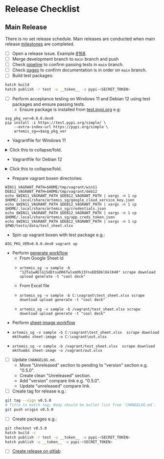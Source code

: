 # Release Checklist

## Main Release

There is no set release schedule.  Main releases are conducted when main
release [milestones](https://gitlab.com/johnduarte/artemis_sg/-/milestones)
are completed.

* [ ] Open a release issue.  Example [#168](https://gitlab.com/johnduarte/artemis_sg/-/issues/168).
* [ ] Merge development branch to `main` branch and push
* [ ] Check [pipeline](https://gitlab.com/johnduarte/artemis_sg/-/pipelines?ref=main) to confirm passing tests in `main` branch.
* [ ] Check [pages](https://johnduarte.gitlab.io/artemis_sg/) to confirm documentation is in order on `main` branch.
* [ ] Build test packages:
```bash
hatch build
hatch publish -r test -u __token__ -a pypi-<SECRET_TOKEN>
```
* [ ] Perform acceptance testing on Windows 11 and Debian 12 using test packages and ensure passing tests.
  * Ensure package is installed from [test.pypi.org](https://test.pypi.org/project/artemis_sg/) e.g:
```
asg_pkg_ver=0.0.0.dev0
pip install -i https://test.pypi.org/simple/ \
    --extra-index-url https://pypi.org/simple \
    artemis_sg==$asg_pkg_ver
```

  * Vagrantfile for Windows 11

<p>
<details>
<summary>Click this to collapse/fold.</summary>

<pre><code>

# -*- mode: ruby -*-
# vi: set ft=ruby :

Vagrant.configure("2") do |config|
  config.vm.box = "gusztavvargadr/windows-11"
  config.vm.communicator = "winrm"
  config.winrm.port = 55985
  config.vm.provision "shell", inline: <<-POWERSHELL
    Set-ExecutionPolicy Bypass -Scope Process -Force
    [System.Net.ServicePointManager]::SecurityProtocol = [System.Net.ServicePointManager]::SecurityProtocol -bor 3072
    iex ((New-Object System.Net.WebClient).DownloadString('https://community.chocolatey.org/install.ps1'))
    choco install python --yes
    choco install git --yes
    choco install sed --yes
    choco install vim --yes
    choco install googlechrome --yes
  POWERSHELL
  config.vm.provision "shell", privileged: false, inline: <<-POWERSHELL
    md C:\\users\\vagrant\\python_venvs
    cd C:\\users\\vagrant\\python_venvs
    py -m venv venv_artemis
    .\\venv_artemis\\Scripts\\activate.ps1
    python -m pip install --upgrade pip
    pip install -i https://test.pypi.org/simple/ \
      --extra-index-url https://pypi.org/simple \
      artemis_sg==#{ENV['ASG_PKG_VER']}
    artemis_sg --help
    $CONFIG_PATH="C:\\Users\\vagrant\\AppData\\Local\\artemis_sg\\config.toml"
    echo "Updating $CONFIG_PATH"
    sed -i '/^bucket = /c bucket = \\"gj_images\\"' $CONFIG_PATH
    sed -i '/^bucket_prefix = /c bucket_prefix = \\"artemis_images\\"' $CONFIG_PATH
    sed -i '/^key_file = /c key_file = \\"C:\\\\\\\\vagrant\\\\\\\\google_cloud_service_key.json\\"' $CONFIG_PATH
    sed -i '/^api_creds_file = /c api_creds_file = \\"C:\\\\\\\\vagrant\\\\\\\\credentials.json\\"' $CONFIG_PATH
    sed -i '/^api_creds_token = /c api_creds_token = \\"C:\\\\\\\\vagrant\\\\\\\\app_creds_token.json\\"' $CONFIG_PATH
    sed -i '/^headless = /c headless = true' $CONFIG_PATH
  POWERSHELL
end

</code></pre>

</details>
</p>

  * Vagrantfile for Debian 12

<p>
<details>
<summary>Click this to collapse/fold.</summary>

<pre><code>
# -*- mode: ruby -*-
# vi: set ft=ruby :

Vagrant.configure("2") do |config|
  config.vm.box = "debian/bookworm64"
  config.vm.provider "virtualbox" do |vb|
    vb.memory = "1024"
  end
  config.vm.provision "shell", inline: <<-SHELL
    # Install Google Chrome
    apt-get update
    apt-get install -y software-properties-common apt-transport-https ca-certificates curl
    curl -fSsL https://dl.google.com/linux/linux_signing_key.pub | gpg --dearmor | tee /usr/share/keyrings/google-chrome.gpg >> /dev/null
    echo deb [arch=amd64 signed-by=/usr/share/keyrings/google-chrome.gpg] http://dl.google.com/linux/chrome/deb/ stable main | tee /etc/apt/sources.list.d/google-chrome.list
    apt-get update
    apt-get install -y google-chrome-stable
    apt-get install -y vim tree python3-pip python3-venv git
  SHELL
  config.vm.provision "shell", privileged: false, inline: <<-SHELL
    echo "set -o vi" >> $HOME/.bashrc
    echo "PATH=$PATH:$HOME/.local/bin" >> $HOME/.bashrc
    mkdir $HOME/python_venvs
    cd $HOME/python_venvs
    python3 -m venv venv_artemis
    source venv_artemis/bin/activate
    python -m pip install --upgrade pip
    pip install -i https://test.pypi.org/simple/ \
      --extra-index-url https://pypi.org/simple \
      artemis_sg==#{ENV['ASG_PKG_VER']}
    artemis_sg --help
    echo "Updating config.toml for vagrant user"
    CONFIG_PATH="$HOME/.config/artemis_sg/config.toml"
    sed -i '/^bucket = /c bucket = "gj_images"' $CONFIG_PATH
    sed -i '/^bucket_prefix = /c bucket_prefix = "artemis_images"' $CONFIG_PATH
    sed -i '/^key_file = /c key_file = "/vagrant/google_cloud_service_key.json"' $CONFIG_PATH
    sed -i '/^api_creds_file = /c api_creds_file = "/vagrant/credentials.json"' $CONFIG_PATH
    sed -i '/^api_creds_token = /c api_creds_token = "/vagrant/app_creds_token.json"' $CONFIG_PATH
    sed -i '/^headless = /c headless = true' $CONFIG_PATH
  SHELL
end

</code></pre>

</details>
</p>

  * Prepare vagrant boxen directories:
```
WIN11_VAGRANT_PATH=$HOME/tmp/vagrant/win11
DEB12_VAGRANT_PATH=$HOME/tmp/vagrant/deb12
echo $WIN11_VAGRANT_PATH $DEB12_VAGRANT_PATH | xargs -n 1 cp $HOME/.local/share/artemis_sg/google_cloud_service_key.json
echo $WIN11_VAGRANT_PATH $DEB12_VAGRANT_PATH | xargs -n 1 cp $HOME/.local/share/artemis_sg/credentials.json
echo $WIN11_VAGRANT_PATH $DEB12_VAGRANT_PATH | xargs -n 1 cp $HOME/.local/share/artemis_sg/app_creds_token.json
echo $WIN11_VAGRANT_PATH $DEB12_VAGRANT_PATH | xargs -n 1 cp $PWD/tests/data/test_sheet.xlsx
```
  * Spin up vagrant boxen with test package e.g.:
```
ASG_PKG_VER=0.0.0.dev0 vagrant up
```
  * Perform [generate workflow](https://johnduarte.gitlab.io/artemis_sg/usage.html#slide-generator-workflow)
    * From Google Sheet id
    *     artemis_sg -v sample -b "1ZTa1wAElGjSdEtsuDR6TwlxmOhJIFnvED5Dkl6klK40" scrape download upload generate -t "cool deck"
    * From Excel file
    *     artemis_sg -v sample -b C:\vagrant\test_sheet.xlsx scrape download upload generate -t "cool deck"
    *     artemis_sg -v sample -b /vagrant/test_sheet.xlsx scrape download upload generate -t "cool deck"
  * Perform [sheet-image workflow](https://johnduarte.gitlab.io/artemis_sg/usage.html#spreadsheet-images-workflow)
  *     artemis_sg -v sample -b C:\vagrant\test_sheet.xlsx  scrape download mkthumbs sheet-image -o C:\vagrant\out.xlsx
  *     artemis_sg -v sample -b /vagrant/test_sheet.xlsx  scrape download mkthumbs sheet-image -o /vagrant/out.xlsx
* [ ] Update `CHANGELOG.md`.
  * Move "Unreleased" section to pending to "version" section e.g. "0.5.0".
  * Create clean "Unreleased" section.
  * Add "version" compare link e.g. "0.5.0".
  * Update "unreleased" compare link.
* [ ] Create tag for release e.g.:
```bash
git tag --sign v0.5.0
# Title to match tag; Body should be bullet list from `CHANGELOG.md`.
git push origin v0.5.0
```
* [ ] Create packages e.g.:
```bash
git checkout v0.5.0
hatch build -c
hatch publish -r test -u __token__ -a pypi-<SECRET_TOKEN>
hatch publish -u __token__ -a pypi-<SECRET_TOKEN>
```
* [ ] [Create release on gitlab](https://gitlab.com/johnduarte/artemis_sg/-/releases/new)
